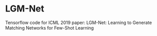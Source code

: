 # LGM-Net
Tensorflow code for ICML 2019 paper: LGM-Net: Learning to Generate Matching Networks for Few-Shot Learning

